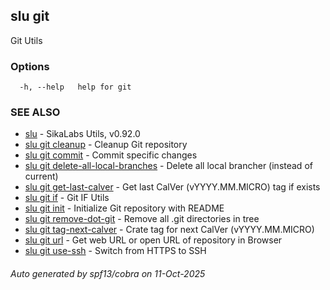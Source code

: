## slu git

Git Utils

### Options

```
  -h, --help   help for git
```

### SEE ALSO

* [slu](slu.md)	 - SikaLabs Utils, v0.92.0
* [slu git cleanup](slu_git_cleanup.md)	 - Cleanup Git repository
* [slu git commit](slu_git_commit.md)	 - Commit specific changes
* [slu git delete-all-local-branches](slu_git_delete-all-local-branches.md)	 - Delete all local brancher (instead of current)
* [slu git get-last-calver](slu_git_get-last-calver.md)	 - Get last CalVer (vYYYY.MM.MICRO) tag if exists
* [slu git if](slu_git_if.md)	 - Git IF Utils
* [slu git init](slu_git_init.md)	 - Initialize Git repository with README
* [slu git remove-dot-git](slu_git_remove-dot-git.md)	 - Remove all .git directories in tree
* [slu git tag-next-calver](slu_git_tag-next-calver.md)	 - Crate tag for next CalVer (vYYYY.MM.MICRO)
* [slu git url](slu_git_url.md)	 - Get web URL or open URL of repository in Browser
* [slu git use-ssh](slu_git_use-ssh.md)	 - Switch from HTTPS to SSH

###### Auto generated by spf13/cobra on 11-Oct-2025
